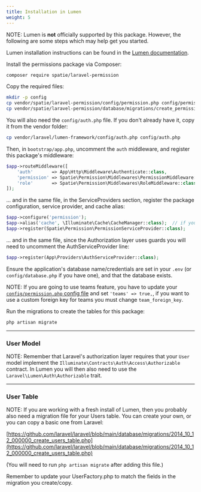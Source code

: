 ```yaml
---
title: Installation in Lumen
weight: 5
---
```


NOTE: Lumen is **not** officially supported by this package. However, the following are some steps which may help get you started.

Lumen installation instructions can be found in the [Lumen documentation](https://lumen.laravel.com/docs/main).

Install the permissions package via Composer:

``` bash
composer require spatie/laravel-permission
```

Copy the required files:

```bash
mkdir -p config
cp vendor/spatie/laravel-permission/config/permission.php config/permission.php
cp vendor/spatie/laravel-permission/database/migrations/create_permission_tables.php.stub database/migrations/2018_01_01_000000_create_permission_tables.php
```

You will also need the `config/auth.php` file. If you don't already have it, copy it from the vendor folder:

```bash
cp vendor/laravel/lumen-framework/config/auth.php config/auth.php
```

Then, in `bootstrap/app.php`, uncomment the `auth` middleware, and register this package's middleware:

```php
$app->routeMiddleware([
    'auth'       => App\Http\Middleware\Authenticate::class,
    'permission' => Spatie\Permission\Middlewares\PermissionMiddleware::class,
    'role'       => Spatie\Permission\Middlewares\RoleMiddleware::class,
]);
```

... and in the same file, in the ServiceProviders section, register the package configuration, service provider, and cache alias:

```php
$app->configure('permission');
$app->alias('cache', \Illuminate\Cache\CacheManager::class);  // if you don't have this already
$app->register(Spatie\Permission\PermissionServiceProvider::class);
```

... and in the same file, since the Authorization layer uses guards you will need to uncomment the AuthServiceProvider line:
```php
$app->register(App\Providers\AuthServiceProvider::class);
```

Ensure the application's database name/credentials are set in your `.env` (or `config/database.php` if you have one), and that the database exists.

NOTE: If you are going to use teams feature, you have to update your [`config/permission.php` config file](https://github.com/spatie/laravel-permission/blob/main/config/permission.php) and set `'teams' => true,`, if you want to use a custom foreign key for teams you must change `team_foreign_key`.

Run the migrations to create the tables for this package:

```bash
php artisan migrate
```

---
### User Model
NOTE: Remember that Laravel's authorization layer requires that your `User` model implement the `Illuminate\Contracts\Auth\Access\Authorizable` contract. In Lumen you will then also need to use the `Laravel\Lumen\Auth\Authorizable` trait.

---
### User Table
NOTE: If you are working with a fresh install of Lumen, then you probably also need a migration file for your Users table. You can create your own, or you can copy a basic one from Laravel:

[https://github.com/laravel/laravel/blob/main/database/migrations/2014_10_12_000000_create_users_table.php](https://github.com/laravel/laravel/blob/main/database/migrations/2014_10_12_000000_create_users_table.php)

(You will need to run `php artisan migrate` after adding this file.)

Remember to update your UserFactory.php to match the fields in the migration you create/copy.
